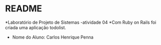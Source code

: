 # README

*Laboratório de Projeto de Sistemas -atividade 04
*Com Ruby on Rails foi criada uma aplicação todolist.

- Nome do Aluno: Carlos Henrique Penna
